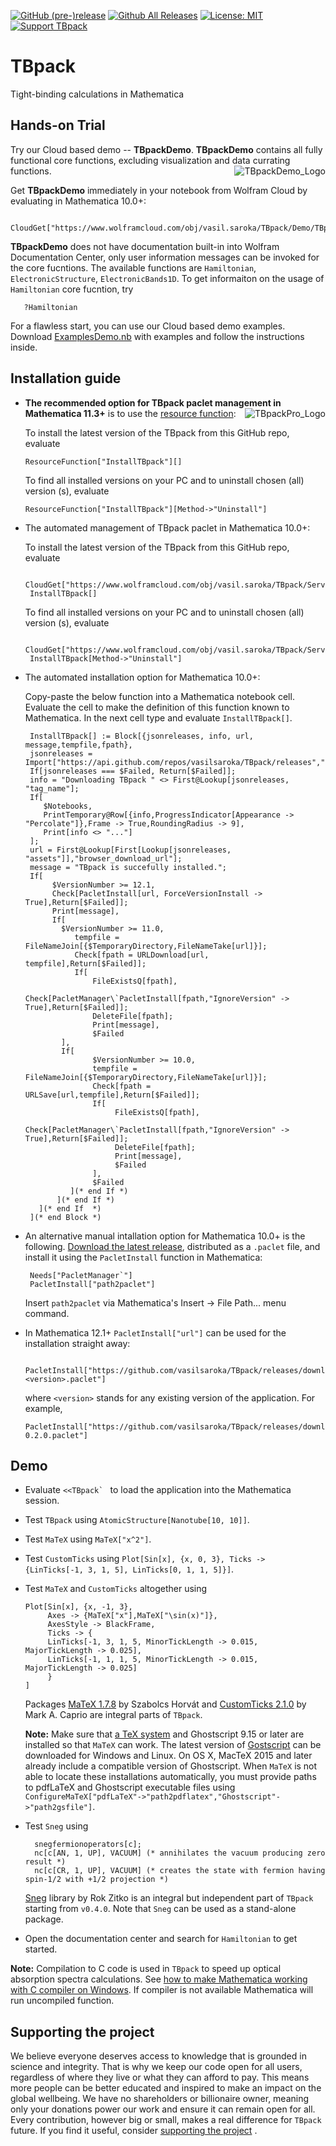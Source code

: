 [![GitHub (pre-)release](https://img.shields.io/github/release/vasilsaroka/TBpack/all.svg)](https://github.com/vasilsaroka/TBpack/releases)
[![Github All Releases](https://img.shields.io/github/downloads/vasilsaroka/TBpack/total.svg)](https://github.com/vasilsaroka/TBpack/releases)
[![License: MIT](https://img.shields.io/badge/License-MIT-yellow.svg)](https://opensource.org/licenses/MIT)
[![Support TBpack](https://img.shields.io/static/v1?label=support&message=5$&color=green&style=flat&logo=paypal)](https://paypal.me/vasilsaroka?locale.x=en_GB)

# TBpack
Tight-binding calculations in Mathematica

## Hands-on Trial
Try our Cloud based demo -- **TBpackDemo**. **TBpackDemo** contains all fully functional core functions, excluding visualization and data currating functions. [<img align="right" src="https://github.com/vasilsaroka/TBpack/blob/master/TBpack/TBpackDemo_Logo.png" alt="TBpackDemo_Logo">](https://paypal.me/vasilsaroka?locale.x=en_GB)

   
   Get **TBpackDemo** immediately in your notebook from Wolfram Cloud by evaluating in Mathematica 10.0+:
   
       CloudGet["https://www.wolframcloud.com/obj/vasil.saroka/TBpack/Demo/TBpackDemo.wl"]
       
   **TBpackDemo** does not have documentation built-in into Wolfram Documentation Center, only user information messages can be invoked for the core fucntions. The available functions are `Hamiltonian`, `ElectronicStructure`, `ElectronicBands1D`. To get informaiton on the usage of `Hamiltonian` core fucntion, try
   
       ?Hamiltonian
   
   For a flawless start, you can use our Cloud based demo examples. Download [ExamplesDemo.nb](https://www.wolframcloud.com/obj/vasil.saroka/TBpack/Demo/ExamplesDemo.nb) with examples and follow the instructions inside.
       
       
       

## Installation guide
 - **The recommended option for TBpack paclet management in Mathematica 11.3+** is to use the [resource function](https://resources.wolframcloud.com/FunctionRepository/resources/InstallTBpack): [<img align="right" src="https://github.com/vasilsaroka/TBpack/blob/master/TBpack/TBpackPro_Logo.png" alt="TBpackPro_Logo">](https://paypal.me/vasilsaroka?locale.x=en_GB)
 
   To install the latest version of the TBpack from this GitHub repo, evaluate
   
       ResourceFunction["InstallTBpack"][]

   To find all installed versions on your PC and to uninstall chosen (all) version (s), evaluate
   
       ResourceFunction["InstallTBpack"][Method->"Uninstall"]
   
 - The automated management of TBpack paclet in Mathematica 10.0+:
 
   To install the latest version of the TBpack from this GitHub repo, evaluate
   
        CloudGet["https://www.wolframcloud.com/obj/vasil.saroka/TBpack/Services/InstallTBpack"];
        InstallTBpack[]
        
   To find all installed versions on your PC and to uninstall chosen (all) version (s), evaluate
   
        CloudGet["https://www.wolframcloud.com/obj/vasil.saroka/TBpack/Services/InstallTBpack"];
        InstallTBpack[Method->"Uninstall"]
        
 - The automated installation option for Mathematica 10.0+:
 
   Copy-paste the below function into a Mathematica notebook cell. Evaluate the cell to make the definition of this function known to Mathematica. In the next cell type and evaluate `InstallTBpack[]`.
   
        InstallTBpack[] := Block[{jsonreleases, info, url, message,tempfile,fpath},
        jsonreleases = Import["https://api.github.com/repos/vasilsaroka/TBpack/releases","JSON"];
        If[jsonreleases === $Failed, Return[$Failed]];
        info = "Downloading TBpack " <> First@Lookup[jsonreleases, "tag_name"];
        If[
           $Notebooks,
           PrintTemporary@Row[{info,ProgressIndicator[Appearance -> "Percolate"]},Frame -> True,RoundingRadius -> 9], 
           Print[info <> "..."]
        ];
        url = First@Lookup[First[Lookup[jsonreleases, "assets"]],"browser_download_url"];
        message = "TBpack is succefully installed.";
        If[
   	         $VersionNumber >= 12.1,
   	         Check[PacletInstall[url, ForceVersionInstall -> True],Return[$Failed]];
   	         Print[message],
   	         If[
    		   $VersionNumber >= 11.0,
                  tempfile = FileNameJoin[{$TemporaryDirectory,FileNameTake[url]}];
                  Check[fpath = URLDownload[url, tempfile],Return[$Failed]];
                  If[
                      FileExistsQ[fpath],
                      Check[PacletManager\`PacletInstall[fpath,"IgnoreVersion" -> True],Return[$Failed]];
                      DeleteFile[fpath];
                      Print[message],
                      $Failed
     		   ],
    		   If[
                      $VersionNumber >= 10.0,
                      tempfile = FileNameJoin[{$TemporaryDirectory,FileNameTake[url]}];
                      Check[fpath = URLSave[url,tempfile],Return[$Failed]];
                      If[
                           FileExistsQ[fpath],
                           Check[PacletManager\`PacletInstall[fpath,"IgnoreVersion" -> True],Return[$Failed]];
                           DeleteFile[fpath];
                           Print[message],
                           $Failed
                      ],
                      $Failed
                 ](* end If *)
              ](* end If *)
          ](* end If  *)
        ](* end Block *) 

 - An alternative manual intallation option for Mathematica 10.0+ is the following. [Download the latest release](https://github.com/vasilsaroka/TBpack/releases), distributed as a `.paclet` file, and install it using the `PacletInstall` function in Mathematica:

        Needs["PacletManager`"]
        PacletInstall["path2paclet"]
        
   Insert `path2paclet` via Mathematica's Insert → File Path... menu command.
   
 - In Mathematica 12.1+ ``PacletInstall["url"]`` can be used for the installation straight away:
        
        PacletInstall["https://github.com/vasilsaroka/TBpack/releases/download/v<version>/TBpack-<version>.paclet"]  
   where `<version>` stands for any existing version of the application. For example,
   
       PacletInstall["https://github.com/vasilsaroka/TBpack/releases/download/v0.2.0/TBpack-0.2.0.paclet"]

   
## Demo
 - Evaluate ``<<TBpack` `` to load the application into the Mathematica session.
 - Test `TBpack` using `AtomicStructure[Nanotube[10, 10]]`.
 - Test `MaTeX` using `MaTeX["x^2"]`.
 - Test `CustomTicks` using `Plot[Sin[x], {x, 0, 3}, Ticks -> {LinTicks[-1, 3, 1, 5], LinTicks[0, 1, 1, 5]}]`.
 - Test `MaTeX` and `CustomTicks` altogether using 
     
       Plot[Sin[x], {x, -1, 3}, 
            Axes -> {MaTeX["x"],MaTeX["\sin(x)"]},
            AxesStyle -> BlackFrame, 
            Ticks -> {
            LinTicks[-1, 3, 1, 5, MinorTickLength -> 0.015, MajorTickLength -> 0.025], 
            LinTicks[-1, 1, 1, 5, MinorTickLength -> 0.015, MajorTickLength -> 0.025]
            }
       ]
 
   Packages [MaTeX 1.7.8](https://github.com/szhorvat/MaTeX/releases) by Szabolcs Horvát and [CustomTicks 2.1.0](https://library.wolfram.com/infocenter/Demos/5599/) by Mark A. Caprio are integral parts of `TBpack`.
   
    **Note:** Make sure that [a TeX system](https://tug.org/begin.html) and Ghostscript 9.15 or later are installed so that `MaTeX` can work. The latest version of [Gostscript](https://www.ghostscript.com/download/gsdnld.html) can be downloaded for Windows and Linux. On OS X, MacTeX 2015 and later already include a compatible version of Ghostscript. When `MaTeX` is not able to locate these installations automatically, you must provide paths to pdfLaTeX and Ghostscript executable files using `ConfigureMaTeX["pdfLaTeX"->"path2pdflatex","Ghostscript"->"path2gsfile"]`.
   
 - Test `Sneg` using

         snegfermionoperators[c];
         nc[c[AN, 1, UP], VACUUM] (* annihilates the vacuum producing zero result *)
         nc[c[CR, 1, UP], VACUUM] (* creates the state with fermion having spin-1/2 with +1/2 projection *)
     
   [Sneg](http://nrgljubljana.ijs.si/sneg/) library by Rok Zitko is an integral but independent part of `TBpack` starting from `v0.4.0`. Note that `Sneg` can be used as a stand-alone package.

 - Open the documentation center and search for `Hamiltonian` to get started.
 
 **Note:** Compilation to C code is used in `TBpack` to speed up optical absorption spectra calculations. See [how to make Mathematica working with C compiler on Windows](https://sites.google.com/site/sarokavasil/wolfram-mathematica). If compiler is not available Mathematica will run uncompiled function.
 

## Supporting the project
   We believe everyone deserves access to knowledge that is grounded in science and integrity. That is why we keep our code open for all users, regardless of where they live or what they can afford to pay. This means more people can be better educated and inspired to make an impact on the global wellbeing. We have no shareholders or billionaire owner, meaning only your donations power our work and ensure it can remain open for all. Every contribution, however big or small, makes a real difference for `TBpack` future. If you find it useful, consider [supporting the project](https://paypal.me/vasilsaroka?locale.x=en_GB)
. 
